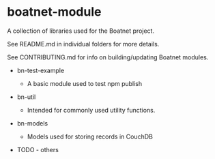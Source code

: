 # boatnet-module

A collection of libraries used for the Boatnet project. 

See README.md in individual folders for more details.

See CONTRIBUTING.md for info on building/updating Boatnet modules.

* bn-test-example
    * A basic module used to test npm publish
* bn-util
   * Intended for commonly used utility functions.
* bn-models
   * Models used for storing records in CouchDB
   
* TODO - others
